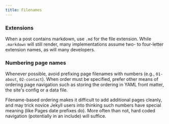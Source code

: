 ```yaml
---
title: Filenames
---
```


### Extensions

When a post contains markdown, use `.md` for the file extension. While `.markdown` will still render, many implementations assume two- to four-letter extension names, as will many developers.

### Numbering page names

Whenever possible, avoid prefixing page filenames with numbers (e.g., `01-about`, `02-contact`). When order must be specified, prefer other means of ordering page navigation such as storing the ordering in YAML front matter, the site's config or a data file.

Filename-based ordering makes it difficult to add additional pages cleanly, and may trick novice Jekyll users into thinking such numbers have special meaning (like Pages date prefixes do). More often than not, hard coded navigation (potentially in an include) will suffice.
